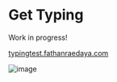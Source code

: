 # Get Typing

Work in progress!

[typingtest.fathanraedaya.com](https://typingtest.fathanraedaya.com/)

![image](https://github.com/user-attachments/assets/05caf4b2-3e18-4aa4-b100-31f67ed5e5e3)




